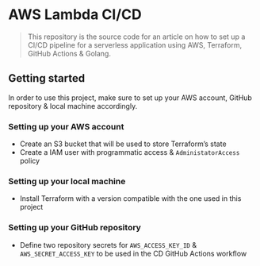 # AWS Lambda CI/CD

> This repository is the source code for an article on how to set up a CI/CD pipeline for a serverless application using AWS, Terraform, GitHub Actions & Golang.

## Getting started

In order to use this project, make sure to set up your AWS account, GitHub repository & local machine accordingly.

### Setting up your AWS account

- Create an S3 bucket that will be used to store Terraform’s state
- Create a IAM user with programmatic access & `AdministatorAccess` policy

### Setting up your local machine

- Install Terraform with a version compatible with the one used in this project

### Setting up your GitHub repository

- Define two repository secrets for `AWS_ACCESS_KEY_ID` & `AWS_SECRET_ACCESS_KEY` to be used in the CD GitHub Actions workflow